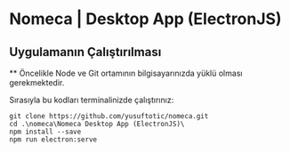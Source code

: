 # Nomeca | Desktop App (ElectronJS)

## Uygulamanın Çalıştırılması

** Öncelikle Node ve Git ortamının bilgisayarınızda yüklü olması gerekmektedir.

Sırasıyla bu kodları terminalinizde çalıştırınız:
```
git clone https://github.com/yusuftotic/nomeca.git
cd .\nomeca\Nomeca Desktop App (ElectronJS)\
npm install --save
npm run electron:serve
```